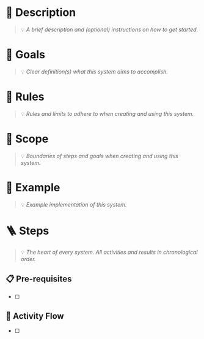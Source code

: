 # 🔖 Description
> 💡 *A brief description and (optional) instructions on how to get started.*

# 🎯 Goals
> 💡 *Clear definition(s) what this system aims to accomplish.*

# 📏 Rules
> 💡 *Rules and limits to adhere to when creating and using this system.*

# 🔭 Scope
> 💡 *Boundaries of steps and goals when creating and using this system.*

# 🧪 Example
> 💡 *Example implementation of this system.*

# 🪜 Steps
> 💡 *The heart of every system. All activities and results in chronological order.*

## 📋 Pre-requisites

- [ ]

## 👣 Activity Flow

- [ ]
